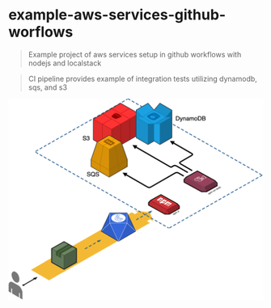 # example-aws-services-github-worflows

> Example project of aws services setup in github workflows with nodejs and localstack

> CI pipeline provides example of integration tests utilizing dynamodb, sqs, and s3

![Diagram](./diagram.png)
